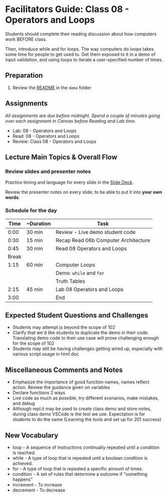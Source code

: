 # Facilitators Guide: Class 08 - Operators and Loops

Students should complete their reading discussion about how computers work BEFORE class.

Then, introduce while and for loops. The way computers do loops takes some time for people to get used to. Get them exposed to it in a demo of input validation, and using loops to iterate a user-specified number of times.

## Preparation

1. Review the [README](../demo/) in the `demo` folder

## Assignments

*All assignments are due before midnight. Spend a couple of minutes going over each assignment in Canvas before Reading and Lab time.*

- Lab: 08 - Operators and Loops
- Read: 08 - Operators and Loops
- Review: Class 08 - Operators and Loops

## Lecture Main Topics & Overall Flow

### Review slides and presenter notes

Practice timing and language for every slide in the [Slide Deck](https://docs.google.com/presentation/d/1erahQOCumhGKJWar-8NPHNqfK4zoKe0zCtrPCmtUqCc/edit).

Review the presenter notes on every slide, to be able to put it into **your own words**.

### Schedule for the day

|  Time  |  ~Duration|   Task                               |
|---     |---        |---                                   |
|  0:00  |  30 min   |  Review - Live demo student code     |
|  0:30  |  15 min   |  Recap Read 06b Computer Architecture|
|  0:45  |  30 min   |  Read 08 Operators and Loops         |
|  Break |           |                                      |
|  1:15  |  60 min   |  Computer Loops                      |
|        |           |  Demo: `while` and `for`             |
|        |           |  Truth Tables                        |
|  2:15  |  45 min   |  Lab 08 Operators and Loops          |
|  3:00  |           |  End                                 |

## Expected Student Questions and Challenges

- Students may attempt js beyond the scope of 102
- Clarify that we'd like students to duplicate the demo in their code.  Translating demo code to their use case will prove challenging enough for the scope of 102
- Students may still be having challenges getting wired up, especially with various script usage in html doc

## Miscellaneous Comments and Notes

- Emphasize the importance of good function names, names reflect action. Review the guidance given on variables
- Declare functions 2 ways
- Live code as much as possible, try different scenarios, make mistakes, and debug  
- Although repl.it may be used to create class demo and store notes, during class demo VSCode is the tool we use.  Expectation is for students to do the same (Learning the tools and set up for 201 success)

## New Vocabulary

- loop - A sequence of instructions continually repeated until a condition is reached.
- while - A type of loop that is repeated until a boolean condition is achieved.
- for - A type of loop that is repeated a specific amount of times.
- condition - A set of rules that determine a outcome if "something happens"
- increment - To increase
- decrement - To decrease
